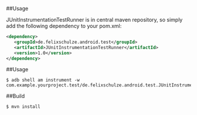 ##Usage

JUnitInstrumentationTestRunner is in central maven repository, so simply add the following dependency to your pom.xml:
```xml
<dependency>
   <groupId>de.felixschulze.android.test</groupId>
   <artifactId>JUnitInstrumentationTestRunner</artifactId>
   <version>1.0</version>
</dependency>
```


##Usage

    $ adb shell am instrument -w com.example.yourproject.test/de.felixschulze.android.test.JUnitInstrumentationTestRunner

##Build

    $ mvn install
